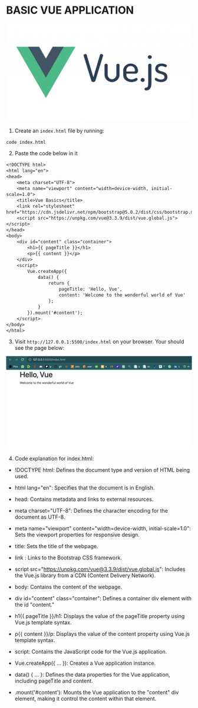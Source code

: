 # BASIC VUE APPLICATION
![vue](./img/vuejs.png)

1. Create an `index.html` file by running:

```
code index.html
```

2. Paste the code below in it

```
<!DOCTYPE html>
<html lang="en">
<head>
    <meta charset="UTF-8">
    <meta name="viewport" content="width=device-width, initial-scale=1.0">
    <title>Vue Basics</title>
    <link rel="stylesheet" href="https://cdn.jsdelivr.net/npm/bootstrap@5.0.2/dist/css/bootstrap.min.css">
    <script src="https://unpkg.com/vue@3.3.9/dist/vue.global.js"></script>
</head>
<body>
    <div id="content" class="container"> 
        <h1>{{ pageTitle }}</h1>
        <p>{{ content }}</p> 
    </div>
    <script>
        Vue.createApp({
            data() {
                return {
                    pageTitle: 'Hello, Vue',
                    content: 'Welcome to the wonderful world of Vue'
                };
            }
        }).mount('#content');
    </script>
</body>
</html>
```

3. Visit `http://127.0.0.1:5500/index.html` on your browser. Your should see the page below:

![index.html](./img/1.png)


4. Code explanation for index.html:

* !DOCTYPE html: Defines the document type and version of HTML being used.

* html lang="en": Specifies that the document is in English.

* head: Contains metadata and links to external resources.

* meta charset="UTF-8": Defines the character encoding for the document as UTF-8.

* meta name="viewport" content="width=device-width, initial-scale=1.0": Sets the viewport properties for responsive design.

* title: Sets the title of the webpage.

* link : Links to the Bootstrap CSS framework.

* script src="https://unpkg.com/vue@3.3.9/dist/vue.global.js": Includes the Vue.js library from a CDN (Content Delivery Network).

* body: Contains the content of the webpage.

* div id="content" class="container": Defines a container div element with the id "content."

* h1{{ pageTitle }}/h1: Displays the value of the pageTitle property using Vue.js template syntax.

* p{{ content }}/p: Displays the value of the content property using Vue.js template syntax.

* script: Contains the JavaScript code for the Vue.js application.

* Vue.createApp({ ... }): Creates a Vue application instance.

* data() { ... }: Defines the data properties for the Vue application, including pageTitle and content.

* .mount('#content'): Mounts the Vue application to the "content" div element, making it control the content within that element.



